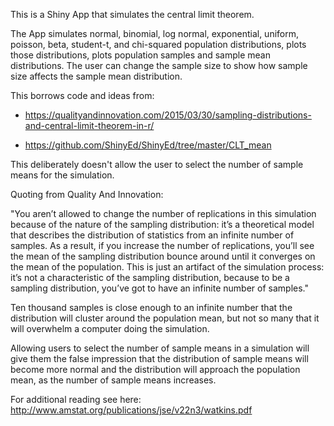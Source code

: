 This is a Shiny App that simulates the central limit theorem.

The App simulates normal, binomial, log normal, exponential, uniform, poisson, beta, student-t, and chi-squared population distributions, plots those distributions, plots population samples and sample mean distributions. The user can change the sample size to show how sample size affects the sample mean distribution.

This borrows code and ideas from:
* https://qualityandinnovation.com/2015/03/30/sampling-distributions-and-central-limit-theorem-in-r/ 

* https://github.com/ShinyEd/ShinyEd/tree/master/CLT_mean


This deliberately doesn't allow the user to select the number of sample means 
for the simulation.

Quoting from Quality And Innovation:

"You aren’t allowed to change the number of replications in this simulation because of the nature of the sampling distribution: it’s a theoretical model that describes the distribution of statistics from an infinite number of samples. As a result, if you increase the number of replications, you’ll see the mean of the sampling distribution bounce around until it converges on the mean of the population. This is just an artifact of the simulation process: it’s not a characteristic of the sampling distribution, because to be a sampling distribution, you’ve got to have an infinite number of samples."

Ten thousand samples is close enough to an infinite number that the distribution will cluster around the population mean, but not so many that it will overwhelm a computer doing the simulation.

Allowing users to select the number of sample means in a simulation will give them the false impression that the distribution of sample means will become more normal and the distribution will approach the population mean, as the number of sample means increases.
 
For additional reading see here: 
http://www.amstat.org/publications/jse/v22n3/watkins.pdf
